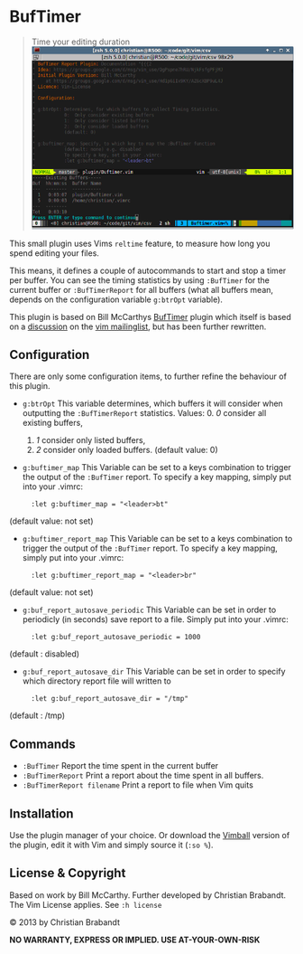 BufTimer
========

> Time your editing duration
![screenshot of the plugin](screenshot.png "Screenshot")

This small plugin uses Vims `reltime` feature, to measure how long you spend editing your files.

This means, it defines a couple of autocommands to start and stop a timer per buffer. You can see the timing statistics by using `:BufTimer` for the current buffer or `:BufTimerReport` for all buffers (what all buffers mean, depends on the configuration variable `g:btrOpt` variable).

This plugin is based on Bill McCarthys [BufTimer][1] plugin which itself is based on a [discussion][2] on the [vim mailinglist][3], but has been further rewritten.

[1]: https://groups.google.com/d/msg/vim_use/Hd1p6iIx9KY/AZ6cXBP9uL4J
[2]: https://groups.google.com/d/msg/vim_use/QgPspne7hRU/NjkFsfgPFjMJ
[3]: https://groups.google.com/group/vim_use

Configuration
-------------

There are only some configuration items, to further refine the behaviour of this plugin.

* `g:btrOpt`
This variable determines, which buffers it will consider when outputting the `:BufTimerReport` statistics. Values:
  0. *0*  consider all existing buffers,
  1. *1* consider only listed buffers,
  2. *2* consider only loaded buffers.
  (default value: 0)
* `g:buftimer_map`
This Variable can be set to a keys combination to trigger the output of the `:BufTimer` report. To specify a key mapping, simply put into your .vimrc:

        :let g:buftimer_map = "<leader>bt"

(default value: not set)
* `g:buftimer_report_map`
This Variable can be set to a keys combination to trigger the output of the `:BufTimer` report. To specify a key mapping, simply put into your .vimrc:

        :let g:buftimer_report_map = "<leader>br"

(default value: not set)
* `g:buf_report_autosave_periodic`
This Variable can be set in order to periodicly (in seconds) save report to a file. Simply put into your .vimrc:

        :let g:buf_report_autosave_periodic = 1000

(default : disabled)

* `g:buf_report_autosave_dir`
This Variable can be set in order to specify which directory report file will written to

        :let g:buf_report_autosave_dir = "/tmp"

(default : /tmp)

Commands
--------

* `:BufTimer` Report the time spent in the current buffer
* `:BufTimerReport` Print a report about the time spent in all buffers.
* `:BufTimerReport filename` Print a report to file when Vim quits

Installation
---

Use the plugin manager of your choice. Or download the [Vimball][] version of the plugin, edit it with Vim and simply source it (`:so %`).

[Vimball]: https://raw.github.com/chrisbra/BufTimer/master/BufTimer.vmb

License & Copyright
-------

Based on work by Bill McCarthy. Further developed by Christian Brabandt.
The Vim License applies. See `:h license`

© 2013 by Christian Brabandt

__NO WARRANTY, EXPRESS OR IMPLIED.  USE AT-YOUR-OWN-RISK__
